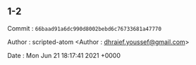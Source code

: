 ## 1-2 

 Commit : `66baad91a6dc990d8002bebd6c76733681a47770`

 Author : scripted-atom <Author : dhraief.youssef@gmail.com> 

 Date 	: Mon Jun 21 18:17:41 2021 +0000 

